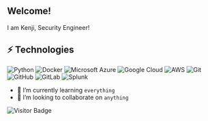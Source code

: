 ## Welcome! 
I am Kenji, Security Engineer!


## ⚡ Technologies
![Python](https://img.shields.io/badge/-Python-black?style=flat-square&logo=Python)
![Docker](https://img.shields.io/badge/-Docker-black?style=flat-square&logo=docker)
![Microsoft Azure](https://img.shields.io/badge/Microsoft%20Azure-232F7E?style=flat-square&logo=microsoft-azure)
![Google Cloud](https://img.shields.io/badge/Google%20Cloud-black?style=flat-square&logo=google-cloud)
![AWS](https://img.shields.io/badge/Google%20Cloud-black?style=flat-square&logo=aws)
![Git](https://img.shields.io/badge/-Git-black?style=flat-square&logo=git)
![GitHub](https://img.shields.io/badge/-GitHub-181717?style=flat-square&logo=github)
![GitLab](https://img.shields.io/badge/-GitLab-FCA121?style=flat-square&logo=gitlab)
![Splunk](https://img.shields.io/badge/-GitLab-FCA121?style=flat-square&logo=splunk)

- 🌱 I’m currently learning `everything`
- 💞️ I’m looking to collaborate on `anything`


![Visitor Badge](https://visitor-badge.laobi.icu/badge?page_id=DaKendex.DaKendex)


<!---
DaKendex/DaKendexis a ✨ special ✨ repository because its `README.md` (this file) appears on your GitHub profile.
You can click the Preview link to take a look at your changes.
--->
